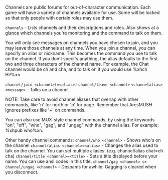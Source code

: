 Channels are public forums for out-of-character communication.  Each game will have a variety of channels available for use.  Some will be locked so that only people with certain roles may use them.

`channels` - Lists channels and their descriptions and roles.  Also shows at
        a glance which channels you're monitoring and the command to talk on them.

You will only see messages on channels you have chosen to join, and you may leave those channels at any time.  When you join a channel, you can specify an alias or nickname.  This becomes the command you use to talk on the channel.  If you don't specify anything, the alias defaults to the first two and three characters of the channel name.  For example, the Chat channel would be ch and cha, and to talk on it you would use %xhch Hi!%xn

`channel/join <channel>[=<alias>]`
`channel/leave <channel>`
`<channelalias> <message>` - Talks on a channel.

NOTE: Take care to avoid channel aliases that overlap with other commands, like 'n' for north or 'p' for page.  Remember that AresMUSH ignores prefixes like '+' on commands.

You can also use MUX-style channel commands, by using the keywords "on", "off", "who", "gag", and "ungag" with the channel alias.  For example:  %xhpub who%xn.

Other handy channel commands:
`channel/who <channel>` - Shows who's on the channel
`channel/alias <channel>=<alias>` - Changes the alias used to talk on the channel.
        You can set multiple aliases.  (e.g. channel/alias chat=ch cha)
`channel/title <channel>=<title>` - Sets a title displayed before your name.
        You can use ansi codes in this title.
`channel/gag <channel> or channel/ungag <channel>` - Despams for awhile.
        Gagging is cleared when you disconnect.